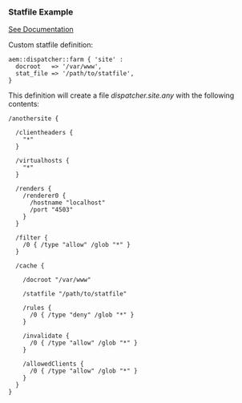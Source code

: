 ### Statfile Example

[See Documentation](https://docs.adobe.com/docs/en/dispatcher/disp-config.html#Naming%20the%20Statfile)

Custom statfile definition:

~~~ puppet
aem::dispatcher::farm { 'site' :
  docroot   => '/var/www',
  stat_file => '/path/to/statfile',
}
~~~

This definition will create a file *dispatcher.site.any* with the following contents:

~~~
/anothersite {

  /clientheaders {
    "*"
  }

  /virtualhosts {
    "*"
  }

  /renders {
    /renderer0 {
      /hostname "localhost"
      /port "4503"
    }
  }

  /filter {
    /0 { /type "allow" /glob "*" }
  }

  /cache {

    /docroot "/var/www"

    /statfile "/path/to/statfile"

    /rules {
      /0 { /type "deny" /glob "*" }
    }

    /invalidate {
      /0 { /type "allow" /glob "*" }
    }

    /allowedClients {
      /0 { /type "allow" /glob "*" }
    }
  }
}
~~~